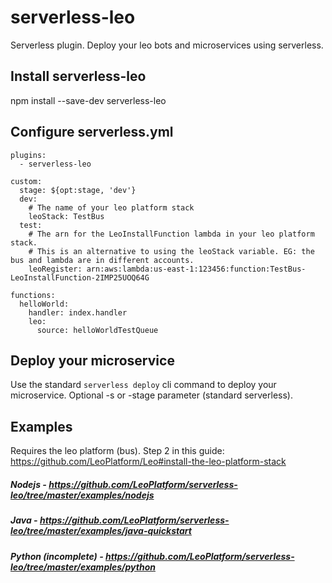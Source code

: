 # serverless-leo
Serverless plugin. Deploy your leo bots and microservices using serverless.

## Install serverless-leo
npm install --save-dev serverless-leo

## Configure serverless.yml
```
plugins:
  - serverless-leo

custom:
  stage: ${opt:stage, 'dev'}
  dev:
    # The name of your leo platform stack
    leoStack: TestBus
  test:
    # The arn for the LeoInstallFunction lambda in your leo platform stack.
    # This is an alternative to using the leoStack variable. EG: the bus and lambda are in different accounts.
    leoRegister: arn:aws:lambda:us-east-1:123456:function:TestBus-LeoInstallFunction-2IMP25UOQ64G

functions:
  helloWorld:
    handler: index.handler
    leo:
      source: helloWorldTestQueue
```

## Deploy your microservice
Use the standard `serverless deploy` cli command to deploy your microservice. Optional -s or -stage parameter (standard serverless).

## Examples
Requires the leo platform (bus). Step 2 in this guide: https://github.com/LeoPlatform/Leo#install-the-leo-platform-stack
##### Nodejs - https://github.com/LeoPlatform/serverless-leo/tree/master/examples/nodejs
##### Java - https://github.com/LeoPlatform/serverless-leo/tree/master/examples/java-quickstart
##### Python (incomplete) - https://github.com/LeoPlatform/serverless-leo/tree/master/examples/python
